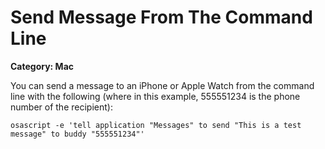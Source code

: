 # Send Message From The Command Line

__Category: Mac__

You can send a message to an iPhone or Apple Watch from the command line with the following (where in this example, 555551234 is the phone number of the recipient):

```shell
osascript -e 'tell application "Messages" to send "This is a test message" to buddy "555551234"'
```
